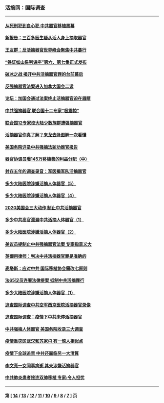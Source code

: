 ### 活摘网：国际调查
---
#### [从死刑犯到良心犯 中共器官移植黑幕](../../pages/nf5947/n13764669.md?07140430) 
#### [新报告：三百多医生疑从活人身上摘取器官](../../pages/nf5947/n13703044.md?07140430) 
#### [王友群：反活摘器官世界峰会聚焦中共暴行](../../pages/nf5947/n13250738.md?07140430) 
#### [“铁证如山系列讲座”第六、第七集正式发布](../../pages/nf5947/n13106287.md?07140430) 
#### [破冰之战 揭开中共活摘器官罪的台前幕后](../../pages/nf5947/n13082457.md?07140430) 
#### [反强摘器官法案进入加拿大国会二读](../../pages/nf5947/n13033450.md?07140430) 
#### [论坛：加国会通过法案终止活摘器官迫在眉睫](../../pages/nf5947/n13029839.md?07140430) 
#### [中共强摘器官 联合国十二专家“极震惊”](../../pages/nf5947/n13024313.md?07140430) 
#### [联合国12专家控大陆少数族群遭强摘器官](../../pages/nf5947/n13023877.md?07140430) 
#### [活摘器官你真了解？来龙去脉图解一次看懂](../../pages/nf5947/n13013820.md?07140430) 
#### [美国务院详录中共强摘法轮功器官报告](../../pages/nf5947/n12944519.md?07140430) 
#### [器官协调员曝145万移植费的利益分配（中）](../../pages/nf5947/n12894547.md?07140430) 
#### [封存五年的调查录音：军医揭军队活摘器官](../../pages/nf5947/n12798692.md?07140430) 
#### [多少大陆医院涉嫌活摘人体器官（5）](../../pages/nf5947/n12768383.md?07140430) 
#### [多少大陆医院涉嫌活摘人体器官（4）](../../pages/nf5947/n12664434.md?07140430) 
#### [2020美国会三大动作 制止中共活摘器官](../../pages/nf5947/n12682004.md?07140430) 
#### [多少中共高官泄漏中共活摘人体器官（1）](../../pages/nf5947/n12671234.md?07140430) 
#### [多少大陆医院涉嫌活摘人体器官（2）](../../pages/nf5947/n12655589.md?07140430) 
#### [美议员提制止中共强摘器官法案 专家指意义大](../../pages/nf5947/n12630561.md?07140430) 
#### [英御用律师：判决中共活摘器官罪是准确的](../../pages/nf5947/n12580740.md?07140430) 
#### [麦塔斯：应对中共 国际移植协会需改七原则](../../pages/nf5947/n12514711.md?07140430) 
#### [法65议员连署法律提案 抵制中共活摘罪行](../../pages/nf5947/n12437047.md?07140430) 
#### [多少大陆医院涉嫌活摘人体器官（1）](../../pages/nf5947/n12414284.md?07140430) 
#### [追查国际调查中共空军西京医院活摘器官录像](../../pages/nf5947/n12348837.md?07140430) 
#### [追查国际调查：疫情下中共未停活摘器官](../../pages/nf5947/n12273415.md?07140430) 
#### [中共强摘人体器官 美国务院收录三大调查](../../pages/nf5947/n12181488.md?07140430) 
#### [疫情重灾区武汉和苏家屯 有一惊人相似点](../../pages/nf5947/n12150824.md?07140430) 
#### [疫情下全球追责 中共还面临另一大清算](../../pages/nf5947/n12070397.md?07140430) 
#### [李文亮一女同事病逝 其夫涉嫌活摘器官](../../pages/nf5947/n11957882.md?07140430) 
#### [中共肺炎患者接连双肺移植 专家:令人担忧](../../pages/nf5947/n11945516.md?07140430) 

---
#### 第 [ [14](./14.md?07140430) / [13](./13.md?07140430) / [12](./12.md?07140430) / [11](./11.md?07140430) / [10](./10.md?07140430) / [9](./9.md?07140430) / [8](./8.md?07140430) / [7](./7.md?07140430) ] 页
